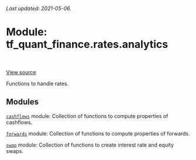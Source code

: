 <!--
This file is generated by a tool. Do not edit directly.
For open-source contributions the docs will be updated automatically.
-->

*Last updated: 2021-05-06.*

<div itemscope itemtype="http://developers.google.com/ReferenceObject">
<meta itemprop="name" content="tf_quant_finance.rates.analytics" />
<meta itemprop="path" content="Stable" />
</div>

# Module: tf_quant_finance.rates.analytics

<!-- Insert buttons and diff -->

<table class="tfo-notebook-buttons tfo-api" align="left">
</table>

<a target="_blank" href="https://github.com/google/tf-quant-finance/blob/master/tf_quant_finance/rates/analytics/__init__.py">View source</a>



Functions to handle rates.



## Modules

[`cashflows`](../../tf_quant_finance/rates/analytics/cashflows.md) module: Collection of functions to compute properties of cashflows.

[`forwards`](../../tf_quant_finance/rates/analytics/forwards.md) module: Collection of functions to compute properties of forwards.

[`swap`](../../tf_quant_finance/rates/analytics/swap.md) module: Collection of functions to create interest rate and equity swaps.


